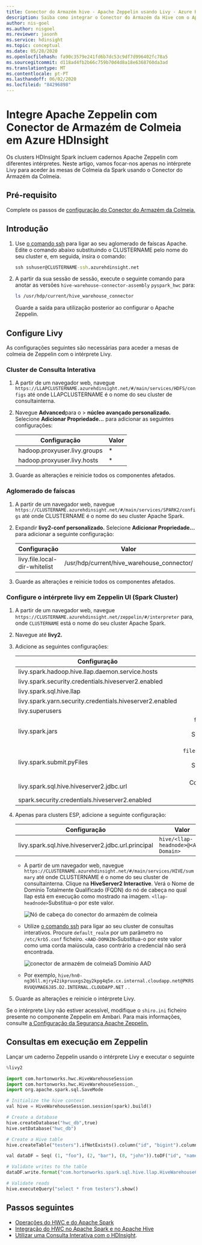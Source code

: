 ```yaml
---
title: Conector do Armazém hive - Apache Zeppelin usando Livy - Azure HDInsight
description: Saiba como integrar o Conector do Armazém da Hive com o Apache Zeppelin no Azure HDInsight.
author: nis-goel
ms.author: nisgoel
ms.reviewer: jasonh
ms.service: hdinsight
ms.topic: conceptual
ms.date: 05/28/2020
ms.openlocfilehash: fa90c3579e241fd6b7dc53c9df7d996402fc78a5
ms.sourcegitcommit: d118ad4fb2b66c759b70d4d8a18e6368760da3ad
ms.translationtype: MT
ms.contentlocale: pt-PT
ms.lasthandoff: 06/02/2020
ms.locfileid: "84296898"
---
```

# <a name="integrate-apache-zeppelin-with-hive-warehouse-connector-in-azure-hdinsight"></a>Integre Apache Zeppelin com Conector de Armazém de Colmeia em Azure HDInsight

Os clusters HDInsight Spark incluem cadernos Apache Zeppelin com diferentes intérpretes. Neste artigo, vamos focar-nos apenas no intérprete Livy para aceder às mesas de Colmeia da Spark usando o Conector do Armazém da Colmeia.

## <a name="prerequisite"></a>Pré-requisito

Complete os passos de [configuração do Conector do Armazém da Colmeia.](apache-hive-warehouse-connector.md#hive-warehouse-connector-setup)

## <a name="getting-started"></a>Introdução

1. Use [o comando ssh](../hdinsight-hadoop-linux-use-ssh-unix.md) para ligar ao seu aglomerado de faíscas Apache. Edite o comando abaixo substituindo o CLUSTERNAME pelo nome do seu cluster e, em seguida, insira o comando:

    ```cmd
    ssh sshuser@CLUSTERNAME-ssh.azurehdinsight.net
    ```

1. A partir da sua sessão de sessão, execute o seguinte comando para anotar as versões `hive-warehouse-connector-assembly` `pyspark_hwc` para:

    ```bash
    ls /usr/hdp/current/hive_warehouse_connector
    ```

    Guarde a saída para utilização posterior ao configurar o Apache Zeppelin.

## <a name="configure-livy"></a>Configure Livy

As configurações seguintes são necessárias para aceder a mesas de colmeia de Zeppelin com o intérprete Livy.

### <a name="interactive-query-cluster"></a>Cluster de Consulta Interativa

1. A partir de um navegador web, navegue `https://LLAPCLUSTERNAME.azurehdinsight.net/#/main/services/HDFS/configs` até onde LLAPCLUSTERNAME é o nome do seu cluster de consultainterna.

1. Navegue **Advanced**para o  >  **núcleo avançado personalizado.** Selecione **Adicionar Propriedade...** para adicionar as seguintes configurações:

    | Configuração                 | Valor |
    | ----------------------------- |-------|
    | hadoop.proxyuser.livy.groups  | *     |
    | hadoop.proxyuser.livy.hosts   | *     |

1. Guarde as alterações e reinicie todos os componentes afetados.

### <a name="spark-cluster"></a>Aglomerado de faíscas

1. A partir de um navegador web, navegue `https://CLUSTERNAME.azurehdinsight.net/#/main/services/SPARK2/configs` até onde CLUSTERNAME é o nome do seu cluster Apache Spark.

1. Expandir **livy2-conf personalizado.** Selecione **Adicionar Propriedade...** para adicionar a seguinte configuração:

    | Configuração                 | Valor                                      |
    | ----------------------------- |------------------------------------------  |
    | livy.file.local-dir-whitelist | /usr/hdp/current/hive_warehouse_connector/ |

1. Guarde as alterações e reinicie todos os componentes afetados.

### <a name="configure-livy-interpreter-in-zeppelin-ui-spark-cluster"></a>Configure o intérprete livy em Zeppelin UI (Spark Cluster)

1. A partir de um navegador web, navegue `https://CLUSTERNAME.azurehdinsight.net/zeppelin/#/interpreter` para, onde `CLUSTERNAME` está o nome do seu cluster Apache Spark.

1. Navegue até **livy2.**

1. Adicione as seguintes configurações:

    | Configuração                 | Valor                                      |
    | ----------------------------- |:------------------------------------------:|
    | livy.spark.hadoop.hive.llap.daemon.service.hosts | @llap0 |
    | livy.spark.security.credentials.hiveserver2.enabled | true |
    | livy.spark.sql.hive.llap | true |
    | livy.spark.yarn.security.credentials.hiveserver2.enabled | true |
    | livy.superusers | livy,zeppelin |
    | livy.spark.jars | `file:///usr/hdp/current/hive_warehouse_connector/hive-warehouse-connector-assembly-VERSION.jar`.<br>Substitua a VERSÃO pelo valor obtido a partir de [Iniciar,](#getting-started)mais cedo. |
    | livy.spark.submit.pyFiles | `file:///usr/hdp/current/hive_warehouse_connector/pyspark_hwc-VERSION.zip`.<br>Substitua a VERSÃO pelo valor obtido a partir de [Iniciar,](#getting-started)mais cedo. |
    | livy.spark.sql.hive.hiveserver2.jdbc.url | Coloque-o no URL JDBC Interativo HiveServer2 do cluster de consultas interativas. |
    | spark.security.credentials.hiveserver2.enabled | true |

1. Apenas para clusters ESP, adicione a seguinte configuração:

    | Configuração| Valor|
    |---|---|
    | livy.spark.sql.hive.hiveserver2.jdbc.url.principal | `hive/<llap-headnode>@<AAD-Domain>` |

    * A partir de um navegador web, navegue `https://CLUSTERNAME.azurehdinsight.net/#/main/services/HIVE/summary` até onde CLUSTERNAME é o nome do seu cluster de consultainterna. Clique na **HiveServer2 Interactive**. Verá o Nome de Domínio Totalmente Qualificado (FQDN) do nó de cabeça no qual llap está em execução como mostrado na imagem. `<llap-headnode>`Substitua-o por este valor.

        ![Nó de cabeça do conector do armazém de colmeia](./media/apache-hive-warehouse-connector/head-node-hive-server-interactive.png)

    * Utilize [o comando ssh](../hdinsight-hadoop-linux-use-ssh-unix.md) para ligar ao seu cluster de consultas interativos. Procure `default_realm` por um parâmetro no `/etc/krb5.conf` ficheiro. `<AAD-DOMAIN>`Substitua-o por este valor como uma corda maiúscula, caso contrário a credencial não será encontrada.

        ![conector de armazém de colmeiaS Domínio AAD](./media/apache-hive-warehouse-connector/aad-domain.png)

    * Por exemplo, `hive/hn0-ng36ll.mjry42ikpruuxgs2qy2kpg4q5e.cx.internal.cloudapp.net@PKRSRVUQVMAE6J85.D2.INTERNAL.CLOUDAPP.NET` . .

1. Guarde as alterações e reinicie o intérprete Livy.

Se o intérprete Livy não estiver acessível, modifique o `shiro.ini` ficheiro presente no componente Zeppelin em Ambari. Para mais informações, consulte [a Configuração da Segurança Apache Zeppelin.](https://docs.cloudera.com/HDPDocuments/HDP3/HDP-3.0.1/configuring-zeppelin-security/content/enabling_access_control_for_interpreter__configuration__and_credential_settings.html)  


## <a name="running-queries-in-zeppelin"></a>Consultas em execução em Zeppelin 

Lançar um caderno Zeppelin usando o intérprete Livy e executar o seguinte

```python
%livy2

import com.hortonworks.hwc.HiveWarehouseSession
import com.hortonworks.hwc.HiveWarehouseSession._
import org.apache.spark.sql.SaveMode

# Initialize the hive context
val hive = HiveWarehouseSession.session(spark).build()

# Create a database
hive.createDatabase("hwc_db",true)
hive.setDatabase("hwc_db")

# Create a Hive table
hive.createTable("testers").ifNotExists().column("id", "bigint").column("name", "string").create()

val dataDF = Seq( (1, "foo"), (2, "bar"), (8, "john")).toDF("id", "name")

# Validate writes to the table
dataDF.write.format("com.hortonworks.spark.sql.hive.llap.HiveWarehouseConnector").mode("append").option("table", "hwc_db.testers").save()

# Validate reads
hive.executeQuery("select * from testers").show()

```

## <a name="next-steps"></a>Passos seguintes

* [Operações do HWC e do Apache Spark](./apache-hive-warehouse-connector-operations.md)
* [Integração do HWC no Apache Spark e no Apache Hive](./apache-hive-warehouse-connector.md)
* [Utilizar uma Consulta Interativa com o HDInsight](./apache-interactive-query-get-started.md).